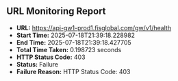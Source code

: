 ## URL Monitoring Report

- **URL:** https://api-gw1-prod1.fisglobal.com/gw/v1/health
- **Start Time:** 2025-07-18T21:39:18.228982
- **End Time:** 2025-07-18T21:39:18.427705
- **Total Time Taken:** 0.198723 seconds
- **HTTP Status Code:** 403
- **Status:** Failure
- **Failure Reason:** HTTP Status Code: 403
